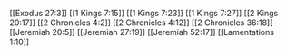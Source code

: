 [[Exodus 27:3]]
[[1 Kings 7:15]]
[[1 Kings 7:23]]
[[1 Kings 7:27]]
[[2 Kings 20:17]]
[[2 Chronicles 4:2]]
[[2 Chronicles 4:12]]
[[2 Chronicles 36:18]]
[[Jeremiah 20:5]]
[[Jeremiah 27:19]]
[[Jeremiah 52:17]]
[[Lamentations 1:10]]
